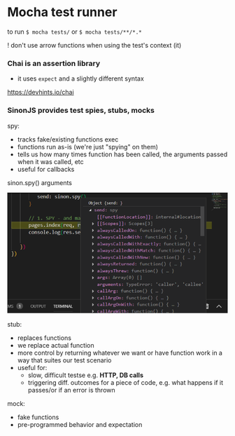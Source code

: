 # Mocha test runner

to run
`$ mocha tests/`
or
`$ mocha tests/**/*.*`

! don't use arrow functions when 
using the test's context (it)


### Chai is an assertion library

- it uses `expect` and a slightly different syntax

https://devhints.io/chai


### SinonJS provides test spies, stubs, mocks

spy:
- tracks fake/existing functions exec
- functions run as-is (we're just "spying" on them)
- tells us how many times function has been called, the arguments passed when it was called, etc
- useful for callbacks

sinon.spy() arguments

![](screens/2019-04-14-14-49-57.png)

stub:
- replaces functions
- we replace actual function
- more control by returning whatever we want or have function work in a way that suites our test scenario
- useful for: 
	- slow, difficult testse e.g. **HTTP, DB calls**
	- triggering diff. outcomes for a piece of code, e.g. what happens if it passes/or if an error is thrown

mock:
- fake functions 
- pre-programmed behavior and expectation
